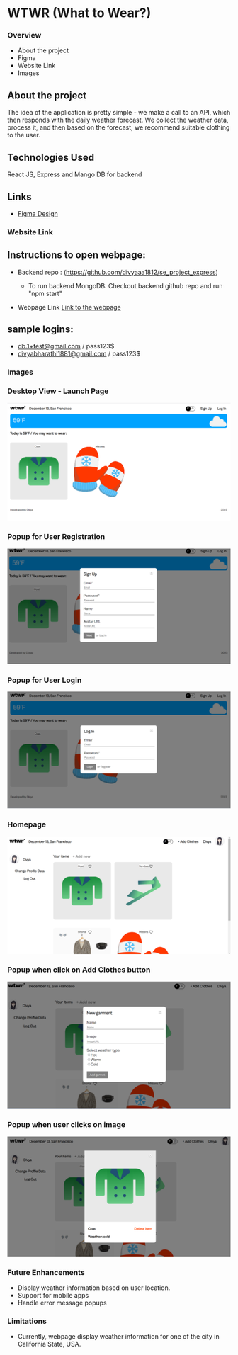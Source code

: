 # WTWR (What to Wear?)

### Overview

- About the project
- Figma
- Website Link
- Images

## About the project

The idea of the application is pretty simple - we make a call to an API, which then responds with the daily weather forecast. We collect the weather data, process it, and then based on the forecast, we recommend suitable clothing to the user.

## Technologies Used

React JS, Express and Mango DB for backend

## Links

- [Figma Design](https://www.figma.com/file/bfVOvqlLmoKZ5lpro8WWBe/Sprint-14_-WTWR?type=design&node-id=0-1&mode=design&t=AyK9nBZxkx0rxisf-0)

### Website Link

## Instructions to open webpage:

- Backend repo : (https://github.com/divyaaa1812/se_project_express)

  - To run backend MongoDB: Checkout backend github repo and run "npm start"

- Webpage Link
  [Link to the webpage](https://divyaaa1812.github.io/se_project_react)

## sample logins:

- db.1+test@gmail.com / pass123$
- divyabharathi1881@gmail.com / pass123$

### Images

### Desktop View - Launch Page

![Desktop View](https://github.com/divyaaa1812/se_project_react/blob/main/Website/LaunchPage.png)

### Popup for User Registration

![Popup for User Registration](https://github.com/divyaaa1812/se_project_react/blob/main/Website/UserRegistrationform.png)

### Popup for User Login

![Popup for User Login](https://github.com/divyaaa1812/se_project_react/blob/main/Website/Loginform.png)

### Homepage

![Homepage](https://github.com/divyaaa1812/se_project_react/blob/main/Website/Home.png)

### Popup when click on Add Clothes button

![Popup when click on Add Clothes button](https://github.com/divyaaa1812/se_project_react/blob/main/Website/AddClothespopup.png)

### Popup when user clicks on image

![Popup when user clicks on garmet image](https://github.com/divyaaa1812/se_project_react/blob/main/Website/cradItem.png)

### Future Enhancements

- Display weather information based on user location.
- Support for mobile apps
- Handle error message popups

### Limitations

- Currently, webpage display weather information for one of the city in California State, USA.
